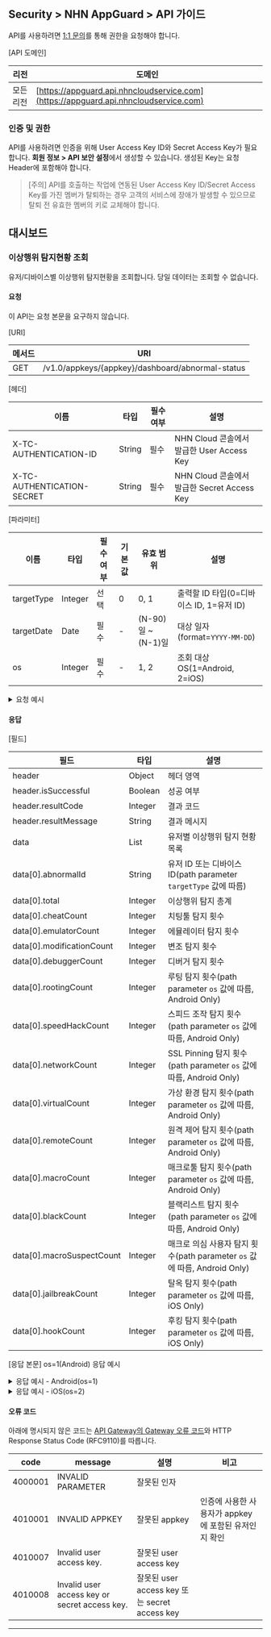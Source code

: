 ## Security > NHN AppGuard > API 가이드

API를 사용하려면 [1:1 문의](https://www.toast.com/kr/support/inquiry?alias=tab3_08)를 통해 권한을 요청해야 합니다.

[API 도메인]

| 리전 | 도메인 |
| --- | --- |
| 모든 리전 | [https://appguard.api.nhncloudservice.com](https://appguard.api.nhncloudservice.com) |

### 인증 및 권한

API를 사용하려면 인증을 위해 User Access Key ID와 Secret Access Key가 필요합니다. **회원 정보 > API 보안 설정**에서 생성할 수 있습니다.
생성된 Key는 요청 Header에 포함해야 합니다.

> [주의]
> API를 호출하는 작업에 연동된 User Access Key ID/Secret Access Key를 가진 멤버가 탈퇴하는 경우 고객의 서비스에 장애가 발생할 수 있으므로 탈퇴 전 유효한 멤버의 키로 교체해야 합니다.

## 대시보드

### 이상행위 탐지현황 조회

유저/디바이스별 이상행위 탐지현황을 조회합니다.
당일 데이터는 조회할 수 없습니다.

#### 요청

이 API는 요청 본문을 요구하지 않습니다.

[URI]

| 메서드 | URI |
| --- | --- |
| GET | /v1.0/appkeys/{appkey}/dashboard/abnormal-status |

[헤더]

| 이름 | 타입 | 필수 여부 | 설명                                 |
| --- | --- | ----- |------------------------------------|
| X-TC-AUTHENTICATION-ID | String | 필수 | NHN Cloud 콘솔에서 발급한 User Access Key |
| X-TC-AUTHENTICATION-SECRET | String | 필수 | NHN Cloud 콘솔에서 발급한 Secret Access Key |

[파라미터]

| 이름 | 타입 | 필수 여부 | 기본값 | 유효 범위              | 설명                             |
| --- | --- |-------|-----|--------------------|--------------------------------|
| targetType | Integer | 선택    | 0   | 0, 1               | 출력할 ID 타입(0=디바이스 ID, 1=유저 ID) |
| targetDate | Date | 필수    | -   | (N-90)일 ~ (N-1)일 | 대상 일자(format=`YYYY-MM-DD`)    |
| os | Integer | 필수    | -   | 1, 2               | 조회 대상 OS(1=Android, 2=iOS)    |

<details><summary>요청 예시</summary>

<p>

```
curl -X GET "https://appguard.api.nhncloudservice.com/v1.0/appkeys/{appkey}/dashboard/abnormal-status?targetType=0&targetDate=2024-01-01&os=1" \ 
 -H "Content-Type: application/json" 
 -H "X-TC-AUTHENTICATION-ID: {user_access_jey}" 
 -H "X-TC-AUTHENTICATION-SECRET: {secret_access_key}"
```

</p>
</details>

#### 응답

[필드]

| 필드                        | 타입 | 설명                                                         |
|---------------------------| --- |------------------------------------------------------------|
| header                    | Object | 헤더 영역                                                      |
| header.isSuccessful       | Boolean | 성공 여부                                                      |
| header.resultCode         | Integer | 결과 코드                                                      |
| header.resultMessage      | String | 결과 메시지                                                     |
| data                      | List | 유저별 이상행위 탐지 현황 목록                                          |
| data[0].abnormalId        | String | 유저 ID 또는 디바이스 ID(path parameter `targetType` 값에 따름)        |
| data[0].total             | Integer | 이상행위 탐지 총계                                                 |
| data[0].cheatCount        | Integer | 치팅툴 탐지 횟수                                                  |
| data[0].emulatorCount     | Integer | 에뮬레이터 탐지 횟수                                                |
| data[0].modificationCount | Integer | 변조 탐지 횟수                                                   |
| data[0].debuggerCount     | Integer | 디버거 탐지 횟수                                                  |
| data[0].rootingCount      | Integer | 루팅 탐지 횟수(path parameter `os` 값에 따름, Android Only)          |
| data[0].speedHackCount    | Integer | 스피드 조작 탐지 횟수(path parameter `os` 값에 따름, Android Only)      |
| data[0].networkCount      | Integer | SSL Pinning 탐지 횟수(path parameter `os` 값에 따름, Android Only) |
| data[0].virtualCount      | Integer | 가상 환경 탐지 횟수(path parameter `os` 값에 따름, Android Only)       |
| data[0].remoteCount       | Integer | 원격 제어 탐지 횟수(path parameter `os` 값에 따름, Android Only)       |
| data[0].macroCount        | Integer | 매크로툴 탐지 횟수(path parameter `os` 값에 따름, Android Only)        |
| data[0].blackCount        | Integer | 블랙리스트 탐지 횟수(path parameter `os` 값에 따름, Android Only)       |
| data[0].macroSuspectCount | Integer | 매크로 의심 사용자 탐지 횟수(path parameter `os` 값에 따름, Android Only) |
| data[0].jailbreakCount    | Integer | 탈옥 탐지 횟수(path parameter `os` 값에 따름, iOS Only)             |
| data[0].hookCount         | Integer | 후킹 탐지 횟수(path parameter `os` 값에 따름, iOS Only)             |

[응답 본문]
os=1(Android) 응답 예시

<details><summary>응답 예시 - Android(os=1)</summary>

<p>

```json
{
    "header": {
        "resultCode": 1,
        "resultMessage": "Request success",
        "isSuccessful": true
    },
    "data": [
        { 
            "abnormalId": "id123", 
            "total": 12,
            "cheatCount": 1,
            "emulatorCount": 1,
            "modificationCount": 1,
            "debuggerCount": 1,
            "rootingCount": 1,
            "speedHackCount": 1,
            "networkCount": 1,
            "virtualCount": 1,
            "remoteCount": 1,
            "macroCount": 1,
            "blackCount": 1,
            "macroSuspectCount": 1
        }
    ]
}
```

</p>
</details>

<details><summary>응답 예시 - iOS(os=2)</summary>

<p>

```json
{
    "header": {
        "resultCode": 1,
        "resultMessage": "Request success",
        "isSuccessful": true
    },
    "data": [
        { 
            "abnormalId": "device123", 
            "total": 6,
            "cheatCount": 1,
            "emulatorCount": 1,
            "modificationCount": 1,
            "debuggerCount": 1,
            "jailbreakCount": 1,
            "hookCount": 1
        }
    ]
}
```

</p>
</details>


#### 오류 코드

아래에 명시되지 않은 코드는 [API Gateway의 Gateway 오류 코드](https://docs.nhncloud.com/ko/Application%20Service/API%20Gateway/ko/error-code/)와 HTTP Response Status Code (RFC9110)를 따릅니다.

| code | message | 설명 | 비고 |
| ---- | ------- | --- | --- |
| 4000001 | INVALID PARAMETER | 잘못된 인자 |  |
| 4010001 | INVALID APPKEY | 잘못된 appkey | 인증에 사용한 사용자가 appkey에 포함된 유저인지 확인 |
| 4010007 | Invalid user access key. | 잘못된 user access key |  |
| 4010008 | Invalid user access key or secret access key. | 잘못된 user access key 또는 secret access key |  |

---